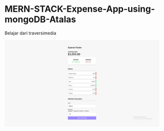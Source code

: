 # MERN-STACK-Expense-App-using-mongoDB-Atalas
Belajar dari traversimedia

![CRUD Role](https://github.com/crusherblack/MERN-STACK-Expense-App-using-mongoDB-Atalas/blob/master/mern.png)
